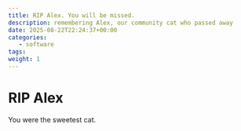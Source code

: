 ```yaml
---
title: RIP Alex. You will be missed.
description: remembering Alex, our community cat who passed away
date: 2025-08-22T22:24:37+00:00
categories:
   - software
tags:
weight: 1    
---
```


# RIP Alex

You were the sweetest cat. 